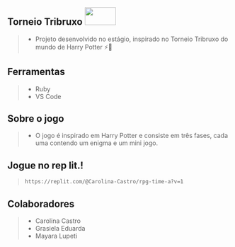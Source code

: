 ## Torneio Tribruxo <img src="https://static.wikia.nocookie.net/harrypotter/images/c/c3/GoldenSnitch_PM.gif/revision/latest?cb=20161210073839" width="70" height="40" />
> - Projeto desenvolvido no estágio, inspirado no Torneio Tribruxo do mundo de Harry Potter ⚡🧙 

## Ferramentas
> - Ruby
> - VS Code

## Sobre o jogo
> - O jogo é inspirado em Harry Potter e consiste em três fases, cada uma contendo um enigma e um mini jogo.

## Jogue no rep lit.!
> ```sh
> https://replit.com/@Carolina-Castro/rpg-time-a?v=1
> ```

## Colaboradores 
> - Carolina Castro
> - Grasiela Eduarda
> - Mayara Lupeti
